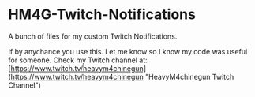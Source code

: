 # HM4G-Twitch-Notifications
A bunch of files for my custom Twitch Notifications.

If by anychance you use this. Let me know so I know my code was useful for someone.
Check my Twitch channel at: [https://www.twitch.tv/heavym4chinegun](https://www.twitch.tv/heavym4chinegun "HeavyM4chinegun Twitch Channel")
